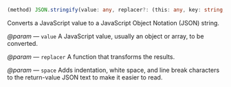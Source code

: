 ```typescript
(method) JSON.stringify(value: any, replacer?: (this: any, key: string, value: any) => any, space?: string | number): string (+1 overload)
```

Converts a JavaScript value to a JavaScript Object Notation (JSON) string.

_@param_ — `value` A JavaScript value, usually an object or array, to be converted.

_@param_ — `replacer` A function that transforms the results.

_@param_ — `space` Adds indentation, white space, and line break characters to the return-value JSON text to make it easier to read.
